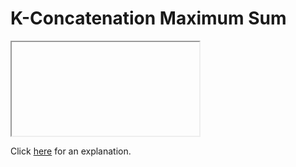 # K-Concatenation Maximum Sum 

<iframe></iframe>

Click [here](Explanation.md) for an explanation.


